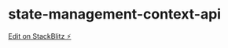 # state-management-context-api

[Edit on StackBlitz ⚡️](https://stackblitz.com/edit/state-management-context-api)